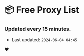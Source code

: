 # :package: Free Proxy List
### Updated every 15 minutes.

- Last updated: `2024-06-04 04:45`

:heart:
